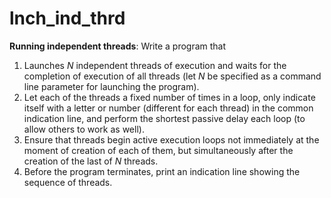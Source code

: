 # lnch_ind_thrd
**Running independent threads**:
Write a program that

1. Launches *N* independent threads of execution and waits for the completion of execution of all threads (let *N* be specified as a command line parameter for launching the program).
2. Let each of the threads a fixed number of times in a loop, only indicate itself with a letter or number (different for each thread) in the common indication line, and perform the shortest passive delay each loop (to allow others to work as well).
3. Ensure that threads begin active execution loops not immediately at the moment of creation of each of them, but simultaneously after the creation of the last of *N* threads.
4. Before the program terminates, print an indication line showing the sequence of threads.

